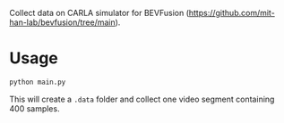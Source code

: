 Collect data on CARLA simulator for BEVFusion (https://github.com/mit-han-lab/bevfusion/tree/main).

# Usage
```bash
python main.py
```

This will create a `.data` folder and collect one video segment containing 400 samples.
